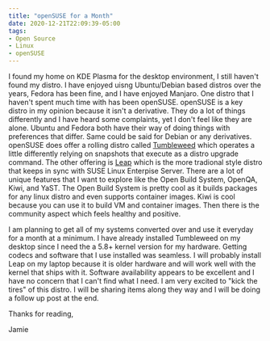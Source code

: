 ```yaml
---
title: "openSUSE for a Month"
date: 2020-12-21T22:09:39-05:00
tags:
- Open Source
- Linux
- openSUSE
---
```


I found my home on KDE Plasma for the desktop environment, I still haven't found my distro. I have enjoyed uisng Ubuntu/Debian based distros over the years, Fedora has been fine, and I have enjoyed Manjaro. One distro that I haven't spent much time with has been openSUSE. openSUSE is a key distro in my opinion because it isn't a derivative. They do a lot of things differently and I have heard some complaints, yet I don't feel like they are alone. Ubuntu and Fedora both have their way of doing things with preferences that differ. Same could be said for Debian or any derivatives. openSUSE does offer a rolling distro called [Tumbleweed](https://software.opensuse.org/distributions/tumbleweed) which operates a little differently relying on snapshots that execute as a distro upgrade command. The other offering is [Leap](https://software.opensuse.org/distributions/leap) which is the more tradional style distro that keeps in sync with SUSE Linux Enterpise Server. There are a lot of unique features that I want to explore like the Open Build System, OpenQA, Kiwi, and YaST. The Open Build System is pretty cool as it builds packages for any linux distro and even supports container images. Kiwi is cool because you can use it to build VM and container images. Then there is the community aspect which feels healthy and positive.

I am planning to get all of my systems converted over and use it everyday for a month at a minimum. I have already installed Tumbleweed on my desktop since I need the a 5.8+ kernel version for my hardware. Getting codecs and software that I use installed was seamless. I will probably install Leap on my laptop because it is older hardware and will work well with the kernel that ships with it. Software availability appears to be excellent and I have no concern that I can't find what I need. I am very excited to "kick the tires" of this distro. I will be sharing items along they way and I will be doing a follow up post at the end.

Thanks for reading,

Jamie
